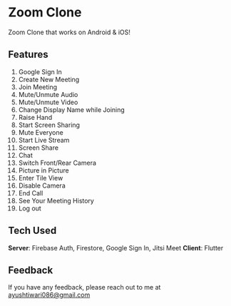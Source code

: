 # Zoom Clone

Zoom Clone that works on Android & iOS! 

## Features
1. Google Sign In
2. Create New Meeting
3. Join Meeting
4. Mute/Unmute Audio
5. Mute/Unmute Video
6. Change Display Name while Joining
7. Raise Hand
8. Start Screen Sharing
9. Mute Everyone
10. Start Live Stream
11. Screen Share
12. Chat
13. Switch Front/Rear Camera
14. Picture in Picture
15. Enter Tile View
16. Disable Camera
17. End Call
18. See Your Meeting History
19. Log out


## Tech Used
**Server**: Firebase Auth, Firestore, Google Sign In, Jitsi Meet
**Client**: Flutter
    
## Feedback

If you have any feedback, please reach out to me at ayushtiwari086@gmail.com
